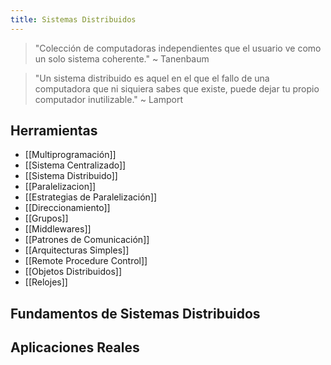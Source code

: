 ```yaml
---
title: Sistemas Distribuidos
---
```


> "Colección de computadoras independientes que el usuario ve como un solo sistema coherente." ~ Tanenbaum

> "Un sistema distribuido es aquel en el que el fallo de una computadora que ni siquiera sabes que existe, puede dejar tu propio computador inutilizable." ~ Lamport

## Herramientas

- [[Multiprogramación]]
- [[Sistema Centralizado]]
- [[Sistema Distribuido]]
- [[Paralelizacion]]
- [[Estrategias de Paralelización]]
- [[Direccionamiento]]
- [[Grupos]]
- [[Middlewares]]
- [[Patrones de Comunicación]]
- [[Arquitecturas Simples]]
- [[Remote Procedure Control]]
- [[Objetos Distribuidos]]
- [[Relojes]]

## Fundamentos de Sistemas Distribuidos

## Aplicaciones Reales
